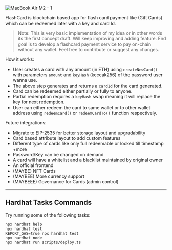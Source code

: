 ![MacBook Air M2 - 1](https://user-images.githubusercontent.com/92246587/193424276-f7d2081f-92d8-481c-8c08-6b8bac07dc0d.png)

FlashCard is blockchain based app for flash card payment like (Gift Cards) which can be redeemed later with a key and card Id.

> Note: This is very basic implementation of my idea or in other words its the first concept draft. Will keep improving and adding feature. End goal is to develop a flashcard payment service to pay on-chain without any wallet. Feel free to contribute or suggest any changes.


How it works:
- User creates a card with any amount (in ETH) using `createNewCard()` with parameters `amount` and `keyHash` (keccak256) of the password user wanna use.
- The above step generates and returns a `cardId` for the card generated.
- Card can be redeemed either partially or fully to anyone.
- Partial redemption requires a `keyHash` swap meaning it will replace the key for next redemption.
- User can either redeem the card to same wallet or to other wallet address using `redeemCard()` or `redeemCardTo()` function respectively.

Future integrations:
- Migrate to EIP-2535 for better storage layout and upgradability
- Card based attribute layout to add custom features
- Different type of cards like only full redeemable or locked till timestamp +more
- Password/Key can be changed on demand
- A card will have a whitelist and a blacklist maintained by original owner
- An official frontend
- (MAYBE) NFT Cards
- (MAYBEE) More currency support
- (MAYBEEE) Governance for Cards (admin control)


---

## Hardhat Tasks Commands

Try running some of the following tasks:

```shell
npx hardhat help
npx hardhat test
REPORT_GAS=true npx hardhat test
npx hardhat node
npx hardhat run scripts/deploy.ts
```
